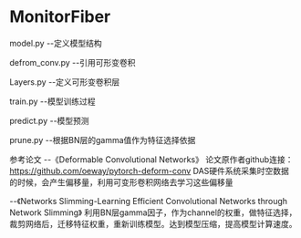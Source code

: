 # MonitorFiber
model.py --定义模型结构

defrom_conv.py --引用可形变卷积

Layers.py --定义可形变卷积层

train.py --模型训练过程

predict.py --模型预测

prune.py --根据BN层的gamma值作为特征选择依据

参考论文
--《Deformable Convolutional Networks》
论文原作者github连接：https://github.com/oeway/pytorch-deform-conv
DAS硬件系统采集时空数据的时候，会产生偏移量，利用可变形卷积网络去学习这些偏移量

--《Networks Slimming-Learning Efficient Convolutional Networks through Network Slimming》
利用BN层gamma因子，作为channel的权重，做特征选择，裁剪网络后，迁移特征权重，重新训练模型。达到模型压缩，提高模型计算速度。
